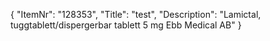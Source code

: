 {
  "ItemNr": "128353",
  "Title": "test",
  "Description": "Lamictal, tuggtablett/dispergerbar tablett 5 mg Ebb Medical AB"
}